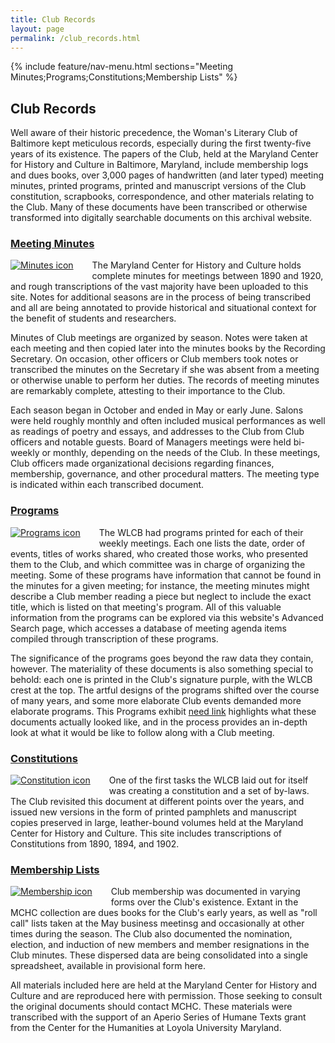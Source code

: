 ```yaml
---
title: Club Records
layout: page
permalink: /club_records.html
---
```

<style>
    #maincontent{
        font-size:1.4em;
    }
</style>

{% include feature/nav-menu.html sections="Meeting Minutes;Programs;Constitutions;Membership Lists" %}

## Club Records

Well aware of their historic precedence, the Woman's Literary Club of Baltimore kept meticulous records, especially during the first twenty-five years of its existence. The papers of the Club, held at the Maryland Center for History and Culture in Baltimore, Maryland, include membership logs and dues books, over 3,000 pages of handwritten (and later typed) meeting minutes, printed programs, printed and manuscript versions of the Club constitution, scrapbooks, correspondence, and other materials relating to the Club. Many of these documents have been transcribed or otherwise transformed into digitally searchable documents on this archival website.

### [Meeting Minutes](https://elizajames.github.io/WLCB_draft/meeting_minutes.html)
<div style="float: left;padding-right: 30px;padding-bottom: 15px;"><a href="https://elizajames.github.io/WLCB_draft/meeting_minutes.html"><img src="https://elizajames.github.io/WLCB_draft/assets/img/minutes.png" alt="Minutes icon"></a></div>

The Maryland Center for History and Culture holds complete minutes for meetings between 1890 and 1920, and rough transcriptions of the vast majority have been uploaded to this site. Notes for additional seasons are in the process of being transcribed and all are being annotated to provide historical and situational context for the benefit of students and researchers. 

Minutes of Club meetings are organized by season. Notes were taken at each meeting and then copied later into the minutes books by the Recording Secretary. On occasion, other officers or Club members took notes or transcribed the minutes on the Secretary if she was absent from a meeting or otherwise unable to perform her duties. The records of meeting minutes are remarkably complete, attesting to their importance to the Club. 

Each season began in October and ended in May or early June. Salons were held roughly monthly and often included musical performances as well as readings of poetry and essays, and addresses to the Club from Club officers and notable guests. Board of Managers meetings were held bi-weekly or monthly, depending on the needs of the Club. In these meetings, Club officers made organizational decisions regarding finances, membership, governance, and other procedural matters. The meeting type is indicated within each transcribed document.
<p style="clear: both;"></p>

### [Programs](https://elizajames.github.io/WLCB_draft/programs.html)
<div style="float: left;padding-right: 30px;padding-bottom: 15px;"><a href="https://elizajames.github.io/WLCB_draft/programs.html"><img src="https://elizajames.github.io/WLCB_draft/assets/img/programs.png" alt="Programs icon"></a></div>

The WLCB had programs printed for each of their weekly meetings. Each one lists the date, order of events, titles of works shared, who created those works, who presented them to the Club, and which committee was in charge of organizing the meeting. Some of these programs have information that cannot be found in the minutes for a given meeting; for instance, the meeting minutes might describe a Club member reading a piece but neglect to include the exact title, which is listed on that meeting's program. All of this valuable information from the programs can be explored via this website's Advanced Search page, which accesses a database of meeting agenda items compiled through transcription of these programs.

The significance of the programs goes beyond the raw data they contain, however. The materiality of these documents is also something special to behold: each one is printed in the Club's signature purple, with the WLCB crest at the top. The artful designs of the programs shifted over the course of many years, and some more elaborate Club events demanded more elaborate programs. This Programs exhibit [need link](link) highlights what these documents actually looked like, and in the process provides an in-depth look at what it would be like to follow along with a Club meeting.
<p style="clear: both;"></p>

### [Constitutions](https://elizajames.github.io/WLCB_draft/constitution.html)
<div style="float: left;padding-right: 30px;padding-bottom: 15px;"><a href="https://elizajames.github.io/WLCB_draft/constitution.html"><img src="https://elizajames.github.io/WLCB_draft/assets/img/constitution.png" alt="Constitution icon"></a></div>

One of the first tasks the WLCB laid out for itself was creating a constitution and a set of by-laws. The Club revisited this document at different points over the years, and issued new versions in the form of printed pamphlets and manuscript copies preserved in large, leather-bound volumes held at the Maryland Center for History and Culture. This site includes transcriptions of Constitutions from 1890, 1894, and 1902. 
<p style="clear: both;"></p>

### [Membership Lists](https://elizajames.github.io/WLCB_draft/membership.html)
<div style="float: left;padding-right: 30px;padding-bottom: 15px;"><a href="https://elizajames.github.io/WLCB_draft/membership.html"><img src="https://elizajames.github.io/WLCB_draft/assets/img/membership.png" alt="Membership icon"></a></div>

Club membership was documented in varying forms over the Club's existence. Extant in the MCHC collection are dues books for the Club's early years, as well as "roll call" lists taken at the May business meetinsg and occasionally at other times during the season. The Club also documented the nomination, election, and induction of new members and member resignations in the Club minutes. These dispersed data are being consolidated into a single spreadsheet, available in provisional form here.
<p style="clear: both;"></p>

All materials included here are held at the Maryland Center for History and Culture and are reproduced here with permission. Those seeking to consult the original documents should contact MCHC. These materials were transcribed with the support of an Aperio Series of Humane Texts grant from the Center for the Humanities at Loyola University Maryland.
